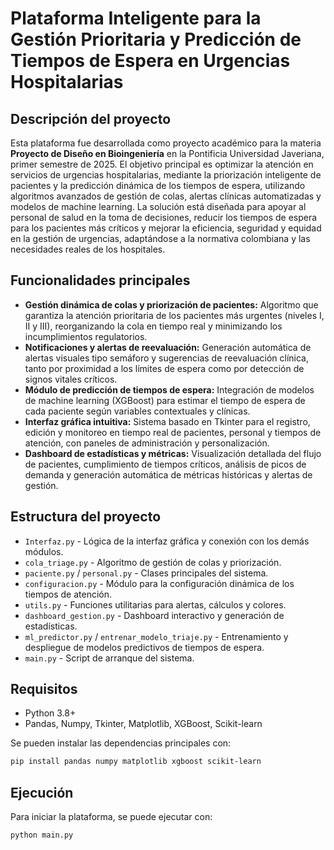
# Plataforma Inteligente para la Gestión Prioritaria y Predicción de Tiempos de Espera en Urgencias Hospitalarias

## Descripción del proyecto

Esta plataforma fue desarrollada como proyecto académico para la materia **Proyecto de Diseño en Bioingeniería** en la Pontificia Universidad Javeriana, primer semestre de 2025. El objetivo principal es optimizar la atención en servicios de urgencias hospitalarias, mediante la priorización inteligente de pacientes y la predicción dinámica de los tiempos de espera, utilizando algoritmos avanzados de gestión de colas, alertas clínicas automatizadas y modelos de machine learning. La solución está diseñada para apoyar al personal de salud en la toma de decisiones, reducir los tiempos de espera para los pacientes más críticos y mejorar la eficiencia, seguridad y equidad en la gestión de urgencias, adaptándose a la normativa colombiana y las necesidades reales de los hospitales.

## Funcionalidades principales

- **Gestión dinámica de colas y priorización de pacientes:** Algoritmo que garantiza la atención prioritaria de los pacientes más urgentes (niveles I, II y III), reorganizando la cola en tiempo real y minimizando los incumplimientos regulatorios.
- **Notificaciones y alertas de reevaluación:** Generación automática de alertas visuales tipo semáforo y sugerencias de reevaluación clínica, tanto por proximidad a los límites de espera como por detección de signos vitales críticos.
- **Módulo de predicción de tiempos de espera:** Integración de modelos de machine learning (XGBoost) para estimar el tiempo de espera de cada paciente según variables contextuales y clínicas.
- **Interfaz gráfica intuitiva:** Sistema basado en Tkinter para el registro, edición y monitoreo en tiempo real de pacientes, personal y tiempos de atención, con paneles de administración y personalización.
- **Dashboard de estadísticas y métricas:** Visualización detallada del flujo de pacientes, cumplimiento de tiempos críticos, análisis de picos de demanda y generación automática de métricas históricas y alertas de gestión.

## Estructura del proyecto

- `Interfaz.py` - Lógica de la interfaz gráfica y conexión con los demás módulos.
- `cola_triage.py` - Algoritmo de gestión de colas y priorización.
- `paciente.py` / `personal.py` - Clases principales del sistema.
- `configuracion.py` - Módulo para la configuración dinámica de los tiempos de atención.
- `utils.py` - Funciones utilitarias para alertas, cálculos y colores.
- `dashboard_gestion.py` - Dashboard interactivo y generación de estadísticas.
- `ml_predictor.py` / `entrenar_modelo_triaje.py` - Entrenamiento y despliegue de modelos predictivos de tiempos de espera.
- `main.py` - Script de arranque del sistema.

## Requisitos

- Python 3.8+
- Pandas, Numpy, Tkinter, Matplotlib, XGBoost, Scikit-learn

Se pueden instalar las dependencias principales con:

```bash
pip install pandas numpy matplotlib xgboost scikit-learn
```

## Ejecución

Para iniciar la plataforma, se puede ejecutar con:

```bash
python main.py
```



